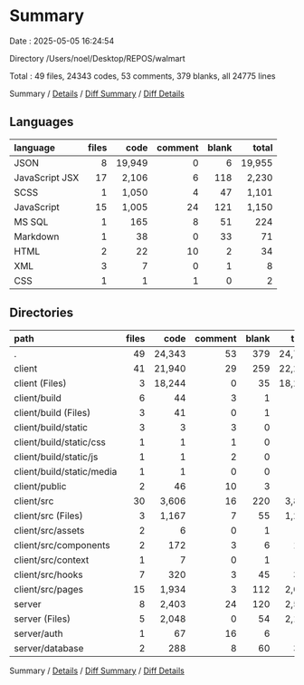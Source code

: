 # Summary

Date : 2025-05-05 16:24:54

Directory /Users/noel/Desktop/REPOS/walmart

Total : 49 files,  24343 codes, 53 comments, 379 blanks, all 24775 lines

Summary / [Details](details.md) / [Diff Summary](diff.md) / [Diff Details](diff-details.md)

## Languages
| language | files | code | comment | blank | total |
| :--- | ---: | ---: | ---: | ---: | ---: |
| JSON | 8 | 19,949 | 0 | 6 | 19,955 |
| JavaScript JSX | 17 | 2,106 | 6 | 118 | 2,230 |
| SCSS | 1 | 1,050 | 4 | 47 | 1,101 |
| JavaScript | 15 | 1,005 | 24 | 121 | 1,150 |
| MS SQL | 1 | 165 | 8 | 51 | 224 |
| Markdown | 1 | 38 | 0 | 33 | 71 |
| HTML | 2 | 22 | 10 | 2 | 34 |
| XML | 3 | 7 | 0 | 1 | 8 |
| CSS | 1 | 1 | 1 | 0 | 2 |

## Directories
| path | files | code | comment | blank | total |
| :--- | ---: | ---: | ---: | ---: | ---: |
| . | 49 | 24,343 | 53 | 379 | 24,775 |
| client | 41 | 21,940 | 29 | 259 | 22,228 |
| client (Files) | 3 | 18,244 | 0 | 35 | 18,279 |
| client/build | 6 | 44 | 3 | 1 | 48 |
| client/build (Files) | 3 | 41 | 0 | 1 | 42 |
| client/build/static | 3 | 3 | 3 | 0 | 6 |
| client/build/static/css | 1 | 1 | 1 | 0 | 2 |
| client/build/static/js | 1 | 1 | 2 | 0 | 3 |
| client/build/static/media | 1 | 1 | 0 | 0 | 1 |
| client/public | 2 | 46 | 10 | 3 | 59 |
| client/src | 30 | 3,606 | 16 | 220 | 3,842 |
| client/src (Files) | 3 | 1,167 | 7 | 55 | 1,229 |
| client/src/assets | 2 | 6 | 0 | 1 | 7 |
| client/src/components | 2 | 172 | 3 | 6 | 181 |
| client/src/context | 1 | 7 | 0 | 1 | 8 |
| client/src/hooks | 7 | 320 | 3 | 45 | 368 |
| client/src/pages | 15 | 1,934 | 3 | 112 | 2,049 |
| server | 8 | 2,403 | 24 | 120 | 2,547 |
| server (Files) | 5 | 2,048 | 0 | 54 | 2,102 |
| server/auth | 1 | 67 | 16 | 6 | 89 |
| server/database | 2 | 288 | 8 | 60 | 356 |

Summary / [Details](details.md) / [Diff Summary](diff.md) / [Diff Details](diff-details.md)